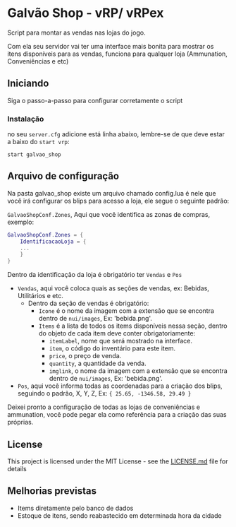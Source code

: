 
# Galvão Shop - vRP/ vRPex

Script para montar as vendas nas lojas do jogo.

Com ela seu servidor vai ter uma interface mais bonita para mostrar os itens disponíveis para as vendas, funciona para qualquer loja (Ammunation, Conveniências e etc)

## Iniciando

Siga o passo-a-passo para configurar corretamente o script

### Instalação

no seu  `server.cfg` adicione está linha abaixo, lembre-se de que deve estar a baixo do `start vrp`:

```
start galvao_shop
```

## Arquivo de configuração

Na pasta galvao_shop existe um arquivo chamado config.lua é nele que você irá configurar os blips para acesso a loja, ele segue o seguinte padrão:

`GalvaoShopConf.Zones`, Aqui que você identifica as zonas de compras, exemplo: 
```lua
GalvaoShopConf.Zones = {
	IdentificacaoLoja = {
	...
	}
}
```
 Dentro da identificação da loja é obrigatório ter `Vendas` e `Pos`

- `Vendas`, aqui você coloca quais as seções de vendas, ex: Bebidas, Utilitários e etc.
	- Dentro da seção de vendas é obrigatório:
		- `Icone` é o nome da imagem com a extensão que se encontra dentro de `nui/images`, Ex: 'bebida.png'. 
		- `Items` é a lista de todos os items disponíveis nessa seção, dentro do objeto de cada item deve conter obrigatoriamente:
			- `itemLabel`, nome que será mostrado na interface.
			- `item`, o código do inventário para este item.
			- `price`, o preço de venda.
			- `quantity`, a quantidade da venda.
			- `imglink`, o nome da imagem com a extensão que se encontra dentro de `nui/images`, Ex: 'bebida.png'.
- `Pos`, aqui você informa todas as coordenadas para a criação dos blips, seguindo o padrão, X, Y, Z, Ex: `{ 25.65, -1346.58, 29.49 }`

Deixei pronto a configuração de todas as lojas de conveniências e ammunation, você pode pegar ela como referência para a criação das suas próprias.

## License

This project is licensed under the MIT License - see the [LICENSE.md](LICENSE.md) file for details

## Melhorias previstas

* Items diretamente pelo banco de dados
* Estoque de itens, sendo reabastecido em determinada hora da cidade
